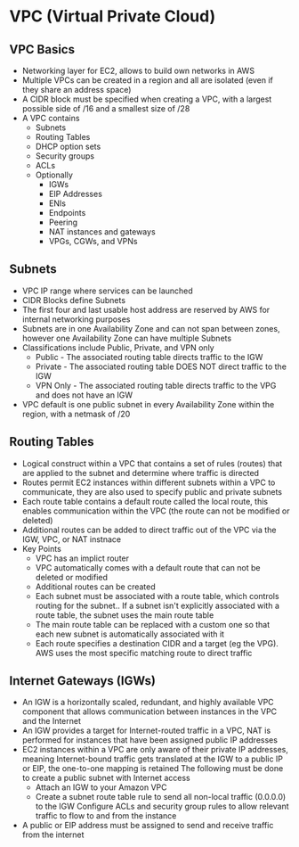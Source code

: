 # VPC (Virtual Private Cloud)

## VPC Basics
- Networking layer for EC2, allows to build own networks in AWS
- Multiple VPCs can be created in a region and all are isolated (even if they share an address space)
- A CIDR block must be specified when creating a VPC, with a largest possible side of /16 and a smallest size of /28
- A VPC contains
  - Subnets
  - Routing Tables
  - DHCP option sets
  - Security groups
  - ACLs
  - Optionally
    - IGWs
    - EIP Addresses
    - ENIs
    - Endpoints
    - Peering
    - NAT instances and gateways
    - VPGs, CGWs, and VPNs

## Subnets
- VPC IP range where services can be launched
- CIDR Blocks define Subnets
- The first four and last usable host address are reserved by AWS for internal networking purposes
- Subnets are in one Availability Zone and can not span between zones, however one Availability Zone can have multiple Subnets
- Classifications include Public, Private, and VPN only
  - Public - The associated routing table directs traffic to the IGW
  - Private - The associated routing table DOES NOT direct traffic to the IGW
  - VPN Only - The associated routing table directs traffic to the VPG and does not have an IGW
- VPC default is one public subnet in every Availability Zone within the region, with a netmask of /20

## Routing Tables
- Logical construct within a VPC that contains a set of rules (routes) that are applied to the subnet and determine where traffic is directed
- Routes permit EC2 instances within different subnets within a VPC to communicate, they are also used to specify public and private subnets
- Each route table contains a default route called the local route, this enables communication within the VPC (the route can not be modified or deleted)
- Additional routes can be added to direct traffic out of the VPC via the IGW, VPC, or NAT instnace
- Key Points
  - VPC has an implict router
  - VPC automatically comes with a default route that can not be deleted or modified
  - Additional routes can be created
  - Each subnet must be associated with a route table, which controls routing for the subnet..  If a subnet isn't explicitly associated with a route table, the subnet uses the main route table
  - The main route table can be replaced with a custom one so that each new subnet is automatically associated with it
  - Each route specifies a destination CIDR and a target (eg the VPG).  AWS uses the most specific matching route to direct traffic

## Internet Gateways (IGWs)
- An IGW is a horizontally scaled, redundant, and highly available VPC component that allows communication between instances in the VPC and the Internet
- An IGW provides a target for Internet-routed traffic in a VPC, NAT is performed for instances that have been assigned public IP addresses
- EC2 instances within a VPC are only aware of their private IP addresses, meaning Internet-bound traffic gets translated at the IGW to a public IP or EIP, the one-to-one mapping is retained
The following must be done to create a public subnet with Internet access
  - Attach an IGW to your Amazon VPC
  - Create a subnet route table rule to send all non-local traffic (0.0.0.0) to the IGW
  Configure ACLs and security group rules to allow relevant traffic to flow to and from the instance
- A public or EIP address must be assigned to send and receive traffic from the internet 
